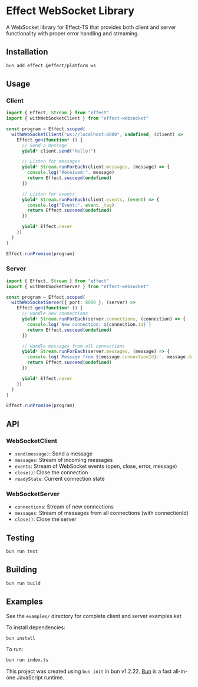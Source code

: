 # Effect WebSocket Library

A WebSocket library for Effect-TS that provides both client and server functionality with proper error handling and streaming.

## Installation

```bash
bun add effect @effect/platform ws
```

## Usage

### Client

```typescript
import { Effect, Stream } from "effect"
import { withWebSocketClient } from "effect-websocket"

const program = Effect.scoped(
  withWebSocketClient("ws://localhost:8080", undefined, (client) =>
    Effect.gen(function* () {
      // Send a message
      yield* client.send("Hello!")

      // Listen for messages
      yield* Stream.runForEach(client.messages, (message) => {
        console.log("Received:", message)
        return Effect.succeed(undefined)
      })

      // Listen for events
      yield* Stream.runForEach(client.events, (event) => {
        console.log("Event:", event._tag)
        return Effect.succeed(undefined)
      })

      yield* Effect.never
    })
  )
)

Effect.runPromise(program)
```

### Server

```typescript
import { Effect, Stream } from "effect"
import { withWebSocketServer } from "effect-websocket"

const program = Effect.scoped(
  withWebSocketServer({ port: 8080 }, (server) =>
    Effect.gen(function* () {
      // Handle new connections
      yield* Stream.runForEach(server.connections, (connection) => {
        console.log(`New connection: ${connection.id}`)
        return Effect.succeed(undefined)
      })

      // Handle messages from all connections
      yield* Stream.runForEach(server.messages, (message) => {
        console.log(`Message from ${message.connectionId}:`, message.data)
        return Effect.succeed(undefined)
      })

      yield* Effect.never
    })
  )
)

Effect.runPromise(program)
```

## API

### WebSocketClient

- `send(message)`: Send a message
- `messages`: Stream of incoming messages
- `events`: Stream of WebSocket events (open, close, error, message)
- `close()`: Close the connection
- `readyState`: Current connection state

### WebSocketServer

- `connections`: Stream of new connections
- `messages`: Stream of messages from all connections (with connectionId)
- `close()`: Close the server

## Testing

```bash
bun run test
```

## Building

```bash
bun run build
```

## Examples

See the `examples/` directory for complete client and server examples.ket

To install dependencies:

```bash
bun install
```

To run:

```bash
bun run index.ts
```

This project was created using `bun init` in bun v1.2.22. [Bun](https://bun.com) is a fast all-in-one JavaScript runtime.
